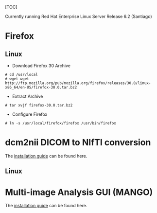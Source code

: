 [TOC]

Currently running Red Hat Enterprise Linux Server Release 6.2 (Santiago)

# Firefox
## Linux 

* Download Firefox 30 Archive
```
# cd /usr/local
# wget wget http://ftp.mozilla.org/pub/mozilla.org/firefox/releases/30.0/linux-x86_64/en-US/firefox-30.0.tar.bz2

```

* Extract Archive
```
# tar xvjf firefox-30.0.tar.bz2

```

* Configure Firefox

```
# ln -s /usr/local/firefox/firefox /usr/bin/firefox

```

# dcm2nii DICOM to NIfTI conversion

The [installation guide](http://www.mccauslandcenter.sc.edu/mricro/mricron/install.html) can be found here.

## Linux

# Multi-image Analysis GUI (MANGO)

The [installation guide](http://ric.uthscsa.edu/mango/mango.html) can be found here.



